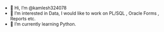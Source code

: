 - 👋 Hi, I’m @kamlesh324078
- 👀 I’m interested in Data, I would like to work on PL/SQL , Oracle Forms , Reports etc.
- 🌱 I’m currently learning Python.

<!---
kamlesh324078/kamlesh324078 is a ✨ special ✨ repository because its `README.md` (this file) appears on your GitHub profile.
You can click the Preview link to take a look at your changes.
--->
